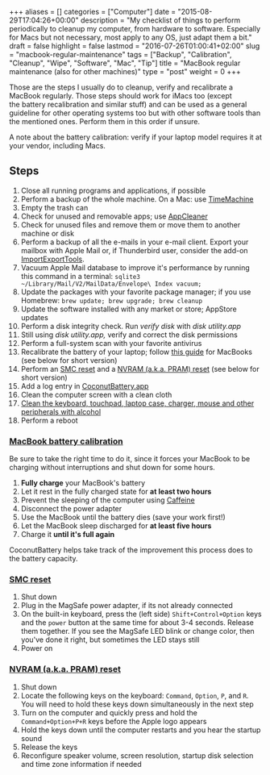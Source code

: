 +++
aliases      = []
categories   = ["Computer"]
date         = "2015-08-29T17:04:26+00:00"
description  = "My checklist of things to perform periodically to cleanup my computer, from hardware to software. Especially for Macs but not necessary, most apply to any OS, just adapt them a bit."
draft        = false
highlight    = false
lastmod      = "2016-07-26T01:00:41+02:00"
slug         = "macbook-regular-maintenance"
tags         = ["Backup", "Calibration", "Cleanup", "Wipe", "Software", "Mac", "Tip"]
title        = "MacBook regular maintenance (also for other machines)"
type         = "post"
weight       = 0
+++


Those are the steps I usually do to cleanup, verify and recalibrate a MacBook
regularly. Those steps should work for iMacs too (except the battery
recalibration and similar stuff) and can be used as a general guideline for other
operating systems too but with other software tools than the mentioned
ones. Perform them in this order if unsure.

A note about the battery calibration: verify if your laptop model requires it at
your vendor, including Macs.


## Steps

1. Close all running programs and applications, if possible
1. Perform a backup of the whole machine. On a Mac: use [TimeMachine](https://support.apple.com/en-us/HT201250)
1. Empty the trash can
1. Check for unused and removable apps; use
   [AppCleaner](http://www.freemacsoft.net/appcleaner/)
1. Check for unused files and remove them or move them to another machine or
   disk
1. Perform a backup of all the e-mails in your e-mail client. Export
   your mailbox with Apple Mail or, if Thunderbird user, consider the add-on
   [ImportExportTools](https://addons.mozilla.org/en-US/thunderbird/addon/importexporttools/).
1. Vacuum Apple Mail database to improve it's performance by running this
   command in a terminal: `sqlite3 ~/Library/Mail/V2/MailData/Envelope\ Index
   vacuum;`
1. Update the packages with your favorite package manager; if you use Homebrew:
   `brew update; brew upgrade; brew cleanup`
1. Update the software installed with any market or store; AppStore updates
1. Perform a disk integrity check. Run _verify disk_ with _disk
    utility.app_
1. Still using _disk utility.app,_ verify and correct the disk permissions
1. Perform a full-system scan with your favorite antivirus
1. Recalibrate the battery of your laptop; follow
   [this guide](http://support.apple.com/kb/ht1490) for MacBooks (see below for
   short version)
1. Perform an [SMC reset](http://support.apple.com/kb/HT3964) and a
   [NVRAM (a.k.a. PRAM) reset](https://support.apple.com/kb/HT1379) (see below
   for short version)
1. Add a log entry in
    [CoconutBattery.app](http://www.coconut-flavour.com/coconutbattery/)
1. Clean the computer screen with a clean cloth
1. [Clean the keyboard, touchpad, laptop case, charger, mouse and other peripherals with alcohol](/your-phone-is-infected-not-only-computer-viruses-also-real-bacteria/)
1. Perform a reboot


### [MacBook battery calibration](http://support.apple.com/kb/ht1490)

Be sure to take the right time to do it, since it forces your MacBook to be
charging without interruptions and shut down for some hours.

1. **Fully charge** your MacBook's battery
1. Let it rest in the fully charged state for **at least two hours**
1. Prevent the sleeping of the computer using
   [Caffeine](https://itunes.apple.com/us/app/caffeine/id411246225)
1. Disconnect the power adapter
1. Use the MacBook until the battery dies (save your work first!)
1. Let the MacBook sleep discharged for **at least five hours**
1. Charge it **until it's full again**

CoconutBattery helps take track of the improvement this process does to the
battery capacity.


### [SMC reset](http://support.apple.com/kb/HT3964)
	
1. Shut down
1. Plug in the MagSafe power adapter, if its not already connected
1. On the built-in keyboard, press the (left side) `Shift+Control+Option` keys
   and the `power` button at the same time for about 3-4 seconds. Release them
   together. If you see the MagSafe LED blink or change color, then you've done
   it right, but sometimes the LED stays still
1. Power on


### [NVRAM (a.k.a. PRAM) reset](https://support.apple.com/kb/HT1379)
	
1. Shut down
1. Locate the following keys on the keyboard: `Command`, `Option`, `P`, and
   `R`. You will need to hold these keys down simultaneously in the next step
1. Turn on the computer and quickly press and hold the `Command+Option+P+R` keys
   before the Apple logo appears
1. Hold the keys down until the computer restarts and you hear the startup sound
1. Release the keys
1. Reconfigure speaker volume, screen resolution, startup disk selection and
   time zone information if needed

